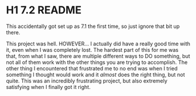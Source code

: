 # H1  7.2 README

This accidentally got set up as 7.1 the first time, so just ignore that bit up there.

This project was hell.  HOWEVER...
I actually did have a really good time with it, even when I was completely lost.  The hardest part of this for me was
that, from what I saw, there are multiple different ways to DO something, but not all of them work with the other things
you are trying to accomplish.  The other thing I encountered that frustrated me to no end was when I tried something
I thought would work and it *almost* does the right thing, but not quite. This was an incredibly frustrating project, but
also extremely satisfying when I finally got it right.

